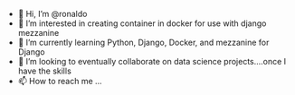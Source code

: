 - 👋 Hi, I’m @ronaldo
- 👀 I’m interested in creating container in docker for use with django mezzanine
- 🌱 I’m currently learning Python, Django, Docker, and mezzanine for Django
- 💞️ I’m looking to eventually collaborate on data science projects....once I have the skills
- 📫 How to reach me ...

<!---
t-icloud-hurdler/t-icloud-hurdler is a ✨ special ✨ repository because its `README.md` (this file) appears on your GitHub profile.
You can click the Preview link to take a look at your changes.
--->
